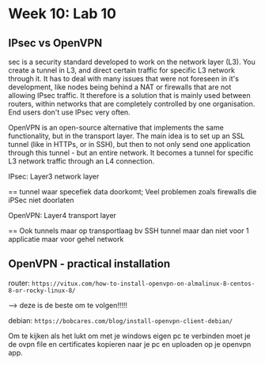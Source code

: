 # Week 10: Lab 10

## IPsec vs OpenVPN

sec is a security standard developed to work on the network layer (L3). You create a tunnel in L3, and direct certain traffic for specific L3 network through it. It has to deal with many issues that were not foreseen in it's development, like nodes being behind a NAT or firewalls that are not allowing IPsec traffic. It therefore is a solution that is mainly used between routers, within networks that are completely controlled by one organisation. End users don't use IPsec very often.

OpenVPN is an open-source alternative that implements the same functionality, but in the transport layer. The main idea is to set up an SSL tunnel (like in HTTPs, or in SSH), but then to not only send one application through this tunnel - but an entire network. It becomes a tunnel for specific L3 network traffic through an L4 connection. 

IPsec: Layer3 network layer

== tunnel waar specefiek data doorkomt; Veel problemen zoals firewalls die iPSec niet doorlaten

OpenVPN: Layer4 transport layer

== Ook tunnels maar op transportlaag bv SSH tunnel maar dan niet voor 1 applicatie maar voor gehel network

## OpenVPN - practical installation

router: `https://vitux.com/how-to-install-openvpn-on-almalinux-8-centos-8-or-rocky-linux-8/`

--> deze is de beste om te volgen!!!!!

debian: `https://bobcares.com/blog/install-openvpn-client-debian/`


Om te kijken als het lukt om met je windows eigen pc te verbinden moet je de ovpn file en certificates kopieren naar je pc en uploaden op je openvpn app.